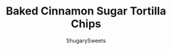 ---
layout: ../../layouts/MarkdownPostLayout.astro
title: Baked Cinnamon Sugar Tortilla Chips
author: ShugarySweets
pubDate: 2021-02-18
description: "Baked Cinnamon Sugar Tortilla Chips - baked until crispy and covered with cinnamon sugar! These sweet and crunchy chips make a perfect vehicle for scooping all your favorite fruit salsas and dessert dips."
image_url: https://www.shugarysweets.com/wp-content/uploads/2021/02/baked-cinnamon-chips-facebook.jpg
tags: ["Basics","American"]
calories: 96
protein: 1
carbohydrates: 10
fats: 6
fiber: 0
ingredients: ["1 package flour tortillas (8-10 count)","¼ cup unsalted butter, melted","¼ cup granulated sugar","1 tsp cinnamon"]
serves: 48
time: "20 minutes"
prepTime: "10 minutes"
instructions: ["Preheat oven to 350 degrees.","Brush your tortillas with melted butter.","Combine the cinnamon and sugar in a small bowl. Sprinkle over tortillas.","Cut the tortillas into wedges (like a pizza) and put triangles in a single layer on a large baking sheet. Use a pizza cutter to make this step super quick and easy.","Bake for 8 to 10 minutes, until chips are crispy and golden brown. Serve with fruit salsa and enjoy."]
nutrition: ["96 calories","10 grams carbohydrates","15 milligrams cholesterol","6 grams fat","0 grams fiber","1 grams protein","4 grams saturated fat","30 grams sodium","6 grams sugar","0 grams trans fat","2 grams unsaturated fat"]
---